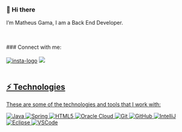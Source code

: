 ### 👋 Hi there 
I’m Matheus Gama, I am a Back End Developer.

<br>
<br>
### Connect with me: <br> <br>
<a href="https://www.instagram.com/oigama/"><img src="https://img.shields.io/badge/Instagram-E4405F?style=for-the-badge&logo=instagram&logoColor=white" alt="insta-logo" /></a>
<a href="https://www.linkedin.com/in/matheus-gama-50934b232"><img src="https://img.shields.io/badge/LinkedIn-0077B5?style=for-the-badge&logo=linkedin&logoColor=white" />
<br>
<br>

  
## ⚡ Technologies

These are some of the technologies and tools that I work with:

![Java](https://img.shields.io/badge/-Java-007396?style=flat-square&logo=java)
![Spring](https://img.shields.io/badge/-Spring-6DB33F?style=flat-square&logo=spring&logoColor=white)
![HTML5](https://img.shields.io/badge/-HTML5-E34F26?style=flat-square&logo=html5&logoColor=white)
![Oracle Cloud](https://img.shields.io/badge/Oracle%20Cloud-F80000?style=flat-square&logo=oracle&logoColor=white)
![Git](https://img.shields.io/badge/-Git-black?style=flat-square&logo=git)
![GitHub](https://img.shields.io/badge/-GitHub-181717?style=flat-square&logo=github)
![IntelliJ](https://img.shields.io/badge/-IntelliJ%20IDEA-black?style=flat-square&logo=intellij-idea&logoColor=white)
![Eclipse](https://img.shields.io/badge/-Eclipse-2C2255?style=flat-square&logo=eclipse&logoColor=white)
![VSCode](https://img.shields.io/badge/-VSCode-007ACC?style=flat-square&logo=visual-studio-code&logoColor=white)






<!---- 👀 I’m interested in ...
- 🌱 I’m currently learning ...
- 💞️ I’m looking to collaborate on ...
- 📫 How to reach me ...--->

<!---
oigama/oigama is a ✨ special ✨ repository because its `README.md` (this file) appears on your GitHub profile.
You can click the Preview link to take a look at your changes.
--->


